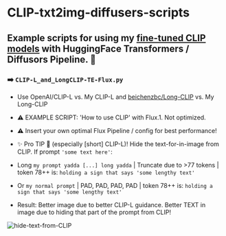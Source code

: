 # CLIP-txt2img-diffusers-scripts
## Example scripts for using my [fine-tuned CLIP models](https://huggingface.co/zer0int) with HuggingFace Transformers / Diffusors Pipeline. 🤗

### ➡️ `CLIP-L_and_LongCLIP-TE-Flux.py`

- Use OpenAI/CLIP-L vs. My CLIP-L and [beichenzbc/Long-CLIP](https://github.com/beichenzbc/Long-CLIP) vs. My Long-CLIP
- ⚠️ EXAMPLE SCRIPT: 'How to use CLIP' with Flux.1. Not optimized.
- ⚠️ Insert your own optimal Flux Pipeline / config for best performance!

- ✨ Pro TIP 👀 (especially [short] CLIP-L)! Hide the text-for-in-image from CLIP. If prompt `'some text here'`:
- Long `my prompt yadda [...] long yadda` | Truncate due to >77 tokens | token 78++ is: `holding a sign that says 'some lengthy text'`
- Or `my normal prompt` | PAD, PAD, PAD, PAD | token 78++ is: `holding a sign that says 'some lengthy text'`
- Result: Better image due to better CLIP-L guidance. Better TEXT in image due to hiding that part of the prompt from CLIP!

![hide-text-from-CLIP](https://github.com/user-attachments/assets/ce2a1654-59dc-46e0-8ece-3e3e0dd323f2)
